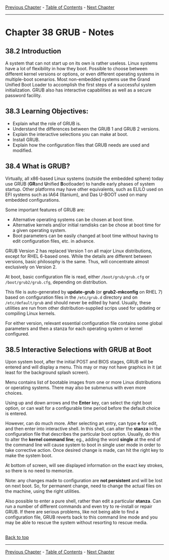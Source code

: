 [Previous Chapter](../Ch37-systemsusd/notes_Ch37.md) - [Table of Contents](../README.md#table-of-contents) - [Next Chapter](../Ch39-init/notes_Ch39.md)

---

# Chapter 38 GRUB - Notes

## 38.2 Introduction
A system that can not start up on its own is rather useless. Linux systems have a lot of flexibility in how they boot. Possible to choose between different kernel versions or options, or even different operating systems in multiple-boot scenarios. Most non-embedded systems use the Grand Unified Boot Loader to accomplish the first steps of a successful system initialization. GRUB also has interactive capabilities as well as a secure password facility.

## 38.3 Learning Objectives:
- Explain what the role of GRUB is.
- Understand the differences between the GRUB 1 and GRUB 2 versions.
- Explain the interactive selections you can make at boot.
- Install GRUB.
- Explain how the configuration files that GRUB needs are used and modified.

## 38.4 What is GRUB?
Virtually, all x86-based Linux systems (outside the embedded sphere) today use GRUB (<strong>GR</strong>and <strong>U</strong>nified <strong>B</strong>ootloader) to handle early phases of system startup. Other platforms may have other equivalents, such as ELILO used on EFI systems such as IA64 (Itanium), and Das U-BOOT used on many embedded configurations.

Some important features of GRUB are:
- Alternative operating systems can be chosen at boot time.
- Alternative kernels and/or initial ramdisks can be chose at boot time for a given operating system.
- Boot parameters can be easily changed at boot time without having to edit configuration files, etc. in advance.

GRUB Version 2 has replaced Version 1 on all major Linux distributions, except for RHEL 6-based ones. While the details are different between versions, basic philosophy is the same. Thus, will concentrate almost exclusively on Version 2.

At boot, basic configuration file is read, either `/boot/grub/grub.cfg` or `/boot/grub2/grub.cfg`, depending on distribution.

This file is auto-generated by **update-grub** (or **grub2-mkconfig** on RHEL 7) based on configuration files in the `/etc/grub.d` directory and on `/etc/default/grub` and should never be edited by hand. Usually, these utilities are run from other distribution-supplied scrips used for updating or compiling Linux kernels.

For either version, relevant essential configuration file contains some global parameters and then a stanza for each operating system or kernel configured.

## 38.5 Interactive Selections with GRUB at Boot
Upon system boot, after the initial POST and BIOS stages, GRUB will be entered and will display a menu. This may or may not have graphics in it (at least for the background splash screen).

Menu contains list of bootable images from one or more Linux distributions or operating systems. There may also be submenus with even more choices.

Using up and down arrows and the **Enter** key, can select the right boot option, or can wait for a configurable time period before the default choice is entered.

However, can do much more. After selecting an entry, can type **e** for edit, and then enter into interactive shell. In this shell, can alter the **stanza** in the configuration file that describes the particular boot option. Usually, do this to alter the **kernel command line**; eg., adding the word **single** at the end of the command line will cause system to boot in single user mode in order to take corrective action. Once desired change is made, can hit the right key to make the system boot.

At bottom of screen, will see displayed information on the exact key strokes, so there is no need to memorize.

Note: any changes made to configuration are **not persistent** and will be lost on next boot. So, for permanent change, need to change the actual files on the machine, using the right utilities.

Also possible to enter a pure shell, rather than edit a particular **stanza**. Can run a number of different commands and even try to re-install or repair GRUB. If there are serious problems, like not being able to find a configuration file, GRUB reverts back to this command line mode and you may be able to rescue the system without resorting to rescue media.

##

[Back to top](#)

---

[Previous Chapter](../Ch37-systemsusd/notes_Ch37.md) - [Table of Contents](../README.md#table-of-contents) - [Next Chapter](../Ch39-init/notes_Ch39.md)
